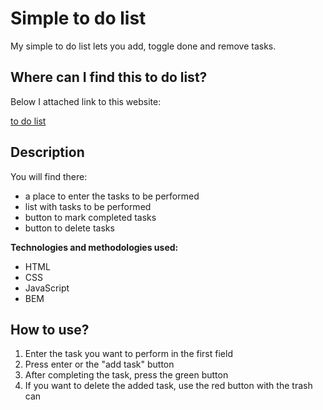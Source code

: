 # Simple to do list
My simple to do list lets you add, toggle done and remove tasks.

## Where can I find this to do list?
Below I attached link to this website: 

[to do list](https://anetaszynal.github.io/to_do_List/)

## Description
You will find there:
- a place to enter the tasks to be performed
- list with tasks to be performed
- button to mark completed tasks
- button to delete tasks

**Technologies and methodologies used:**
- HTML
- CSS
- JavaScript
- BEM

## How to use?
1. Enter the task you want to perform in the first field
2. Press enter or the "add task" button
3. After completing the task, press the green button
4. If you want to delete the added task, use the red button with the trash can
